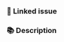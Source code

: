### 🔗 Linked issue

<!-- Please ensure there is an open issue and mention its number. For example, "resolves #123" -->

### 📚 Description

<!-- Describe your changes in detail. Why is this change required? What problem does it solve? -->

<!----------------------------------------------------------------------
Before creating the pull request, please make sure you do the following:

- Check that there isn't already a PR that solves the problem the same way. If you find a duplicate, please help us reviewing it.
- Read the contribution docs at https://github.com/stardew-valley-dedicated-server/server/blob/master/docs/contributing.md
- Make sure the PR title follows conventional commits (https://www.conventionalcommits.org)

Thank you for contributing!
----------------------------------------------------------------------->
